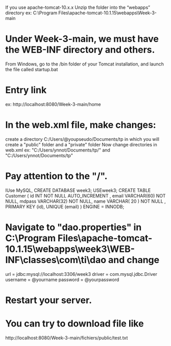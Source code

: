 If you use apache-tomcat-10.x.x
 Unzip the folder into the “webapps” directory
  ex: C:\Program Files\apache-tomcat-10.1.15\webapps\Week-3-main
 # Under Week-3-main, we must have the WEB-INF directory and others.
 From Windows, go to the /bin folder of your Tomcat installation, and launch the file called startup.bat
# Entry link
  ex: http://localhost:8080/Week-3-main/home
# In the web.xml file, make changes:
create a directory C:/Users/@youpseudo/Documents/tp in which you will create a "public" folder and a "private" folder
Now change directories in web.xml
  ex:  "<param-value>C:/Users/ynnot/Documents/tp/</param-value>" and
      "<location>C:/Users/ynnot/Documents/tp</location>"
# Pay attention to the "/".
 IUse MySQL,
        CREATE DATABASE week3;
        USEweek3;
        CREATE TABLE Customer (
          id INT NOT NULL AUTO_INCREMENT ,
          email VARCHAR(60) NOT NULL,
          mdpass VARCHAR(32) NOT NULL,
          name VARCHAR( 20 ) NOT NULL ,
          PRIMARY KEY (id),
          UNIQUE (email)
        ) ENGINE = INNODB;
# Navigate to "dao.properties" in C:\Program Files\apache-tomcat-10.1.15\webapps\week3\WEB-INF\classes\com\ti\dao and change
  url = jdbc:mysql://localhost:3306/week3
  driver = com.mysql.jdbc.Driver
  username = @yourname
  password = @yourpassword
# Restart your server.  
# You can try to download file like
http://localhost:8080/Week-3-main/fichiers/public/test.txt 
 